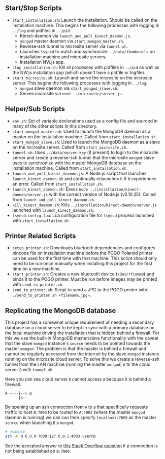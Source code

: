 Start/Stop Scripts
------------------

- `start_installation.sh`: Launch the installation. Should be called on the 
installation machine. This begins the following processes with logging in 
`../log` and pidfiles in `../pid`.
	- Kinect-daemon via `launch_and_poll_kinect_daemon.js`.
	- `mongod` master daemon via `start_mongod_master.sh`.
	- Reverse-ssh tunnel to microsite server via `tunnel.sh`.
	- Launches `lsyncd` to watch and synchronize `../data/thumbnails`
	on installation machine and microsite servers.
	- Installation NW.js app.
- `stop_installation.sh`: Kill all processes with pidfiles in `../pid` as
well as the NW.js installation app (which doesn't have a pidfile or logfile).
- `start_microsite.sh`: Launch and serve the microsite on the microsite
server. This begins the following processes with logging in `../log`.
	- `mongod` slave daemon via `start_mongod_slave.sh`.
	- Serves microsite via `node ../microsite/server.js`.

Helper/Sub Scripts
------------------

- `env.sh`: Set of variable declerations used as a config file and sourced
in many of the other scripts in this directory.
- `start_mongod_master.sh`: Used to launch the MongoDB daemon as a master on the
installation machine. Called from `start_installation.sh`.
- `start_mongod_slave.sh`: Used to launch the MongoDB daemon as a slave on the
microsite server. Called from `start_microsite.sh`.
- `tunnel.sh`: Uses `../data/server-key` (if present) to login to the microsite
server and create a reverse-ssh tunnel that the microsite `mongod` slave uses to
synchronize with the master MongoDB database on the installation machine. Called
from `start_installation.sh`.
- `launch_and_poll_kinect_daemon.js`: A Node.js script that launches 
`launch_kinect_daemon.sh` and continually relaunches it if it experiences an error.
Called from `start_installation.sh`.
- `launch_kinect_daemon.sh`: Execs `node ../installation/kinect-daemon/server.js`
with the correct version of Node.js (v0.10.25). Called from 
`launch_and_poll_kinect_daemon.sh`.
- `kill_kinect_daemon.sh`: Kills `../installation/kinect-daemon/server.js` launched
with `launch_kinect_daemon.sh`.
- `lsyncd.config.lua`: Lua configuration file for `lsyncd` process launched with
`start_installation.sh`.

Printer Related Scripts
-----------------------

- `setup_printer.sh`: Downloads bluetooth dependencies and configures pincode file
on installation machine before the POGO Polaroid printer can be used for the first time
with that machine. This script should only need to be run once manually when installing
this project for the first time on a new machine.
- `start_printer.sh`: Creates a new bluetooth device (`/dev/rfcomm0`) and binds it to
the POGO printer. Must be run before images may be printed with `send_to_printer.sh`.
- `send_to_printer.sh`: Script to send a JPG to the POGO printer with 
`./send_to_printer.sh <filename.jpg>`. 

Replicating the MongoDB database
--------------------------------

This project has a somewhat unique requirement of needing
a secondary database on a cloud server to be kept in sync
with a primary database on the local machine driving the
installation that is hidden behind a firewall. For this
we use the built-in MongoDB master/slave functionality
with the caveat that the slave `mongod` instance's `source`
needs to be pointed towards the master `mongod`. The problem
is that the master is behind a firewall and cannot be regularly
accessed from the internet by the slave `mongod` instance running
on the microsite cloud server. To solve this we create a reverse-ssh tunnel
from the LAN machine (running the master `mongod`) `A` to the cloud
server `B` with `tunnel.sh`.

Here you can see cloud server `B` cannot access `A` because it is 
behind a firewall.

```
A ----|--> B
      |<--
```

By opening up an ssh connection from `A` to `B` that specifically
requests traffic to host `B:7000` to be routed to `A:4003` (where
the master `mongod` daemon is running) we can can then specify 
`localhost:7000` as the master `source` when launching `B`'s `mongod`.

```bash
# example
ssh -R 0.0.0.0:7000:127.0.0.1:4003 user@B
```
See the accepted answer to 
[this Stack Overflow question](http://serverfault.com/questions/478171/r\everse-ssh-tunnel-connexion-refused) 
if a connection is not being established on `B:7000`.